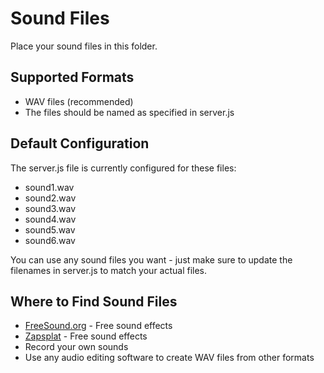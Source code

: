 # Sound Files

Place your sound files in this folder.

## Supported Formats
- WAV files (recommended)
- The files should be named as specified in server.js

## Default Configuration
The server.js file is currently configured for these files:
- sound1.wav
- sound2.wav
- sound3.wav
- sound4.wav
- sound5.wav
- sound6.wav

You can use any sound files you want - just make sure to update the filenames in server.js to match your actual files.

## Where to Find Sound Files
- [FreeSound.org](https://freesound.org/) - Free sound effects
- [Zapsplat](https://www.zapsplat.com/) - Free sound effects
- Record your own sounds
- Use any audio editing software to create WAV files from other formats
